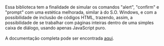 Essa biblioteca tem a finalidade de simular os comandos "alert", "confirm" e "prompt" com uma estética melhorada, similar à do S.O. Windows, e com a possibilidade de inclusão de códigos HTML, trazendo, assim, a possibilidade de se trabalhar com páginas inteiras dentro de uma simples caixa de diálogo, usando apenas JavaScript puro.
<br /><br />
A documentação completa pode ser encontrada [aqui](https://randompianist.github.io/janelaPersonalizada/).
